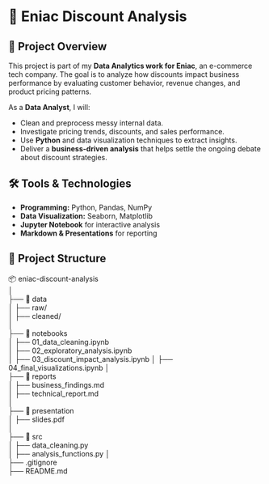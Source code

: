 # 🛒 Eniac Discount Analysis

## 📌 Project Overview
This project is part of my **Data Analytics work for Eniac**, an e-commerce tech company. The goal is to analyze how discounts impact business performance by evaluating customer behavior, revenue changes, and product pricing patterns.  

As a **Data Analyst**, I will:
- Clean and preprocess messy internal data.
- Investigate pricing trends, discounts, and sales performance.
- Use **Python** and data visualization techniques to extract insights.
- Deliver a **business-driven analysis** that helps settle the ongoing debate about discount strategies.

## 🛠️ Tools & Technologies
- **Programming:** Python, Pandas, NumPy  
- **Data Visualization:** Seaborn, Matplotlib  
- **Jupyter Notebook** for interactive analysis  
- **Markdown & Presentations** for reporting  

## 📂 Project Structure
📦 eniac-discount-analysis  
│  
├── 📂 data  
│   ├── raw/                
│   ├── cleaned/             
│  
├── 📂 notebooks  
│   ├── 01_data_cleaning.ipynb      
│   ├── 02_exploratory_analysis.ipynb    
│   ├── 03_discount_impact_analysis.ipynb 
│   ├── 04_final_visualizations.ipynb 
│  
├── 📂 reports  
│   ├── business_findings.md  
│   ├── technical_report.md   
│  
├── 📂 presentation  
│   ├── slides.pdf          
│  
├── 📂 src  
│   ├── data_cleaning.py      
│   ├── analysis_functions.py 
│  
├── .gitignore               
├── README.md                 

